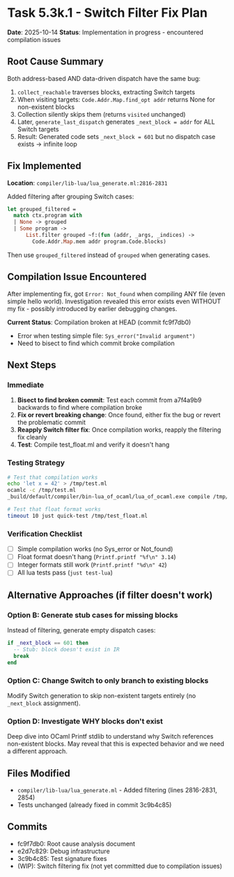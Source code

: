 # Task 5.3k.1 - Switch Filter Fix Plan
**Date**: 2025-10-14
**Status**: Implementation in progress - encountered compilation issues

## Root Cause Summary
Both address-based AND data-driven dispatch have the same bug:
1. `collect_reachable` traverses blocks, extracting Switch targets
2. When visiting targets: `Code.Addr.Map.find_opt addr` returns None for non-existent blocks
3. Collection silently skips them (returns `visited` unchanged)
4. Later, `generate_last_dispatch` generates `_next_block = addr` for ALL Switch targets
5. Result: Generated code sets `_next_block = 601` but no dispatch case exists → infinite loop

## Fix Implemented
**Location**: `compiler/lib-lua/lua_generate.ml:2816-2831`

Added filtering after grouping Switch cases:
```ocaml
let grouped_filtered =
  match ctx.program with
  | None -> grouped
  | Some program ->
      List.filter grouped ~f:(fun (addr, _args, _indices) ->
        Code.Addr.Map.mem addr program.Code.blocks)
```

Then use `grouped_filtered` instead of `grouped` when generating cases.

## Compilation Issue Encountered
After implementing fix, got `Error: Not_found` when compiling ANY file (even simple hello world).
Investigation revealed this error exists even WITHOUT my fix - possibly introduced by earlier debugging changes.

**Current Status**: Compilation broken at HEAD (commit fc9f7db0)
- Error when testing simple file: `Sys_error("Invalid argument")`
- Need to bisect to find which commit broke compilation

## Next Steps

### Immediate
1. **Bisect to find broken commit**: Test each commit from a7f4a9b9 backwards to find where compilation broke
2. **Fix or revert breaking change**: Once found, either fix the bug or revert the problematic commit
3. **Reapply Switch filter fix**: Once compilation works, reapply the filtering fix cleanly
4. **Test**: Compile test_float.ml and verify it doesn't hang

### Testing Strategy
```bash
# Test that compilation works
echo 'let x = 42' > /tmp/test.ml
ocamlc -c /tmp/test.ml
_build/default/compiler/bin-lua_of_ocaml/lua_of_ocaml.exe compile /tmp/test.cmo -o /tmp/test.lua

# Test that float format works
timeout 10 just quick-test /tmp/test_float.ml
```

### Verification Checklist
- [ ] Simple compilation works (no Sys_error or Not_found)
- [ ] Float format doesn't hang (`Printf.printf "%f\n" 3.14`)
- [ ] Integer formats still work (`Printf.printf "%d\n" 42`)
- [ ] All lua tests pass (`just test-lua`)

## Alternative Approaches (if filter doesn't work)

### Option B: Generate stub cases for missing blocks
Instead of filtering, generate empty dispatch cases:
```lua
if _next_block == 601 then
  -- Stub: block doesn't exist in IR
  break
end
```

### Option C: Change Switch to only branch to existing blocks
Modify Switch generation to skip non-existent targets entirely (no `_next_block` assignment).

### Option D: Investigate WHY blocks don't exist
Deep dive into OCaml Printf stdlib to understand why Switch references non-existent blocks.
May reveal that this is expected behavior and we need a different approach.

## Files Modified
- `compiler/lib-lua/lua_generate.ml` - Added filtering (lines 2816-2831, 2854)
- Tests unchanged (already fixed in commit 3c9b4c85)

## Commits
- fc9f7db0: Root cause analysis document
- e2d7c829: Debug infrastructure
- 3c9b4c85: Test signature fixes
- (WIP): Switch filtering fix (not yet committed due to compilation issues)
